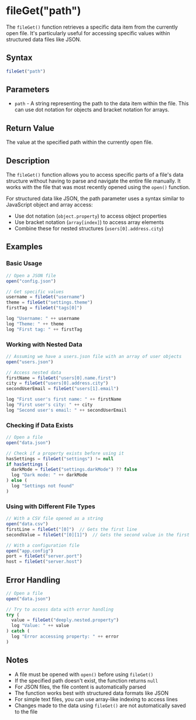 # fileGet("path")

The `fileGet()` function retrieves a specific data item from the currently open file. It's particularly useful for accessing specific values within structured data files like JSON.

## Syntax

```javascript
fileGet("path")
```

## Parameters

- `path` - A string representing the path to the data item within the file. This can use dot notation for objects and bracket notation for arrays.

## Return Value

The value at the specified path within the currently open file.

## Description

The `fileGet()` function allows you to access specific parts of a file's data structure without having to parse and navigate the entire file manually. It works with the file that was most recently opened using the `open()` function.

For structured data like JSON, the path parameter uses a syntax similar to JavaScript object and array access:
- Use dot notation (`object.property`) to access object properties
- Use bracket notation (`array[index]`) to access array elements
- Combine these for nested structures (`users[0].address.city`)

## Examples

### Basic Usage

```javascript
// Open a JSON file
open("config.json")

// Get specific values
username = fileGet("username")
theme = fileGet("settings.theme")
firstTag = fileGet("tags[0]")

log "Username: " ++ username
log "Theme: " ++ theme
log "First tag: " ++ firstTag
```

### Working with Nested Data

```javascript
// Assuming we have a users.json file with an array of user objects
open("users.json")

// Access nested data
firstName = fileGet("users[0].name.first")
city = fileGet("users[0].address.city")
secondUserEmail = fileGet("users[1].email")

log "First user's first name: " ++ firstName
log "First user's city: " ++ city
log "Second user's email: " ++ secondUserEmail
```

### Checking if Data Exists

```javascript
// Open a file
open("data.json")

// Check if a property exists before using it
hasSettings = fileGet("settings") != null
if hasSettings (
  darkMode = fileGet("settings.darkMode") ?? false
  log "Dark mode: " ++ darkMode
) else (
  log "Settings not found"
)
```

### Using with Different File Types

```javascript
// With a CSV file opened as a string
open("data.csv")
firstLine = fileGet("[0]")  // Gets the first line
secondValue = fileGet("[0][1]")  // Gets the second value in the first line

// With a configuration file
open("app.config")
port = fileGet("server.port")
host = fileGet("server.host")
```

## Error Handling

```javascript
// Open a file
open("data.json")

// Try to access data with error handling
try (
  value = fileGet("deeply.nested.property")
  log "Value: " ++ value
) catch (
  log "Error accessing property: " ++ error
)
```

## Notes

- A file must be opened with `open()` before using `fileGet()`
- If the specified path doesn't exist, the function returns `null`
- For JSON files, the file content is automatically parsed
- The function works best with structured data formats like JSON
- For simple text files, you can use array-like indexing to access lines
- Changes made to the data using `fileGet()` are not automatically saved to the file 